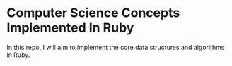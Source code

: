 Computer Science Concepts Implemented In Ruby
=============================================
In this repo, I will aim to implement the core data structures and algorithms in Ruby.
